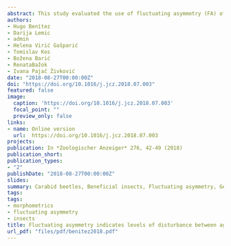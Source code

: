 ```yaml
---
abstract: This study evaluated the use of fluctuating asymmetry (FA) of shape, as a bio-indicator developmental stability (DS) in multiple populations of two different agricultural productions a) perennial (orchard) and b) annual (arable) crops on the carabid beetle *Pterostichus melas melas* (Creutzer, 1799) morphology. Shape variation and FA levels were estimated using geometric morphometrics. The results obtained using geometric morphometric analyses such as regressions (FA scores vs Shape) and partial least squares showed that carabids that inhabited the perennial agro-ecosystem seem to have adapted to the strong anthropogenic influence (i.e. IPM practices) at the phenotypic level, while the carabids inhabiting annual agro-ecosystems experience more unstable environments and their phenotypes seem to have been changed more recently. It was expected that phenotypes of the annual agro-ecosystems would be more variable than the long-established ones. Different IPM practices in agro-ecosystems generate different disturbance degrees in insect communities, and these effects can be successfully quantified by applying geometric morphometric techniques.
authors:
- Hugo Benítez
- Darija Lemic
- admin
- Helena Virić Gašparić
- Tomislav Kos
- Božena Barić
- RenataBažok
- Ivana Pajač Živković
date: "2018-08-27T00:00:00Z"
doi: "https://doi.org/10.1016/j.jcz.2018.07.003"
featured: false
image:
  caption: 'https://doi.org/10.1016/j.jcz.2018.07.003'
  focal_point: ""
  preview_only: false
links:
- name: Online version
  url:  https://doi.org/10.1016/j.jcz.2018.07.003
projects:
publication: In *Zoologischer Anzeiger* 276, 42-49 (2018)
publication_short: 
publication_types:
- "2"
publishDate: "2018-08-27T00:00:00Z"
slides: 
summary: Carabid beetles, Beneficial insects, Fluctuating asymmetry, Geometric morphometrics, IPM practices
tags:
tags:
- morphometrics
- fluctuating asymmetry
- insects
title: Fluctuating asymmetry indicates levels of disturbance between agricultural productions An example in Croatian population of *Pterostichus melas melas* (Coleoptera Carabidae)
url_pdf: "files/pdf/benitez2018.pdf"
---
```


